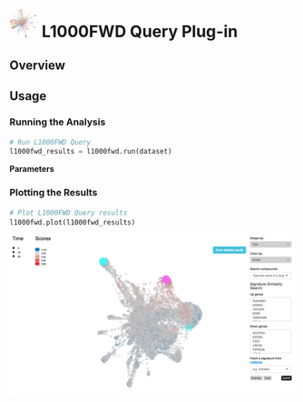 <img src="img/l1000fwd-icon.png" width="50px"> L1000FWD Query Plug-in
================

Overview
----------------


Usage
----------------
### Running the Analysis
```python
# Run L1000FWD Query
l1000fwd_results = l1000fwd.run(dataset)
```

**Parameters**


### Plotting the Results
```python
# Plot L1000FWD Query results
l1000fwd.plot(l1000fwd_results)
```
<img src="img/l1000fwd-example.png"> 

